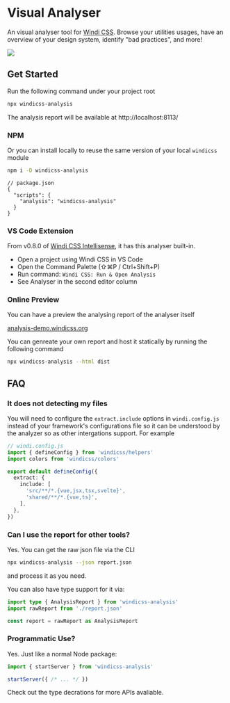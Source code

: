 # Visual Analyser

<PackageInfo name="windicss-analysis" author="antfu" />

An visual analyser tool for [Windi CSS](https://github.com/windicss/windicss). Browse your utilities usages, have an overview of your design system, identify "bad practices", and more!

<img src="https://user-images.githubusercontent.com/11247099/113150805-0c43f880-9267-11eb-85a6-ec1a2f1eed37.png" />

## Get Started

Run the following command under your project root

```bash
npx windicss-analysis
```

The analysis report will be available at http://localhost:8113/

### NPM

Or you can install locally to reuse the same version of your local `windicss` module

```bash
npm i -D windicss-analysis
```

```json5
// package.json
{
  "scripts": {
    "analysis": "windicss-analysis"
  }
}
```

### VS Code Extension

From v0.8.0 of [Windi CSS Intellisense](https://github.com/windicss/windicss-intellisense), it has this analyser built-in.

- Open a project using Windi CSS in VS Code
- Open the Command Palette (⇧⌘P / Ctrl+Shift+P)
- Run command: `Windi CSS: Run & Open Analysis`
- See Analyser in the second editor column

### Online Preview

You can have a preview the analysing report of the analyser itself

[analysis-demo.windicss.org](http://analysis-demo.windicss.org)

You can genreate your own report and host it statically by running the following command

```bash
npx windicss-analysis --html dist
```

## FAQ

### It does not detecting my files

You will need to configure the `extract.include` options in `windi.config.js` instead of your framework's configurations file so it can be understood by the analyzer so as other intergations support. For example

```ts
// windi.config.js
import { defineConfig } from 'windicss/helpers'
import colors from 'windicss/colors'

export default defineConfig({
  extract: {
    include: [
      'src/**/*.{vue,jsx,tsx,svelte}',
      'shared/**/*.{vue,ts}',
    ],
  },
})
```

### Can I use the report for other tools?

Yes. You can get the raw json file via the CLI

```bash
npx windicss-analysis --json report.json
```

and process it as you need.

You can also have type support for it via:

```ts
import type { AnalysisReport } from 'windicss-analysis'
import rawReport from './report.json'

const report = rawReport as AnalysisReport
```

### Programmatic Use?

Yes. Just like a normal Node package:

```ts
import { startServer } from 'windicss-analysis'

startServer({ /* ... */ })
```

Check out the type decrations for more APIs avaliable.
